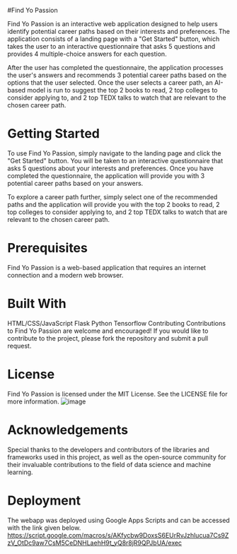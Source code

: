 #Find Yo Passion

Find Yo Passion is an interactive web application designed to help users identify potential career paths based on their interests and preferences. The application consists of a landing page with a "Get Started" button, which takes the user to an interactive questionnaire that asks 5 questions and provides 4 multiple-choice answers for each question.

After the user has completed the questionnaire, the application processes the user's answers and recommends 3 potential career paths based on the options that the user selected. Once the user selects a career path, an AI-based model is run to suggest the top 2 books to read, 2 top colleges to consider applying to, and 2 top TEDX talks to watch that are relevant to the chosen career path.

# Getting Started
To use Find Yo Passion, simply navigate to the landing page and click the "Get Started" button. You will be taken to an interactive questionnaire that asks 5 questions about your interests and preferences. Once you have completed the questionnaire, the application will provide you with 3 potential career paths based on your answers.

To explore a career path further, simply select one of the recommended paths and the application will provide you with the top 2 books to read, 2 top colleges to consider applying to, and 2 top TEDX talks to watch that are relevant to the chosen career path.

# Prerequisites
Find Yo Passion is a web-based application that requires an internet connection and a modern web browser.

# Built With
HTML/CSS/JavaScript
Flask
Python
Tensorflow
Contributing
Contributions to Find Yo Passion are welcome and encouraged! If you would like to contribute to the project, please fork the repository and submit a pull request.

# License
Find Yo Passion is licensed under the MIT License. See the LICENSE file for more information.
![image](https://user-images.githubusercontent.com/21274265/221446818-584bf450-87bc-4263-a9e7-c52bfef86d61.png)

# Acknowledgements
Special thanks to the developers and contributors of the libraries and frameworks used in this project, as well as the open-source community for their invaluable contributions to the field of data science and machine learning.

# Deployment
The webapp was deployed using Google Apps Scripts and can be accessed with the link given below.
https://script.google.com/macros/s/AKfycbw9DoxsS6EUrRvJzhlucua7Cs9ZzV_OtDc9aw7CsM5CeDNHLaehH9t_yQ8r8jR9QPJbUA/exec 
